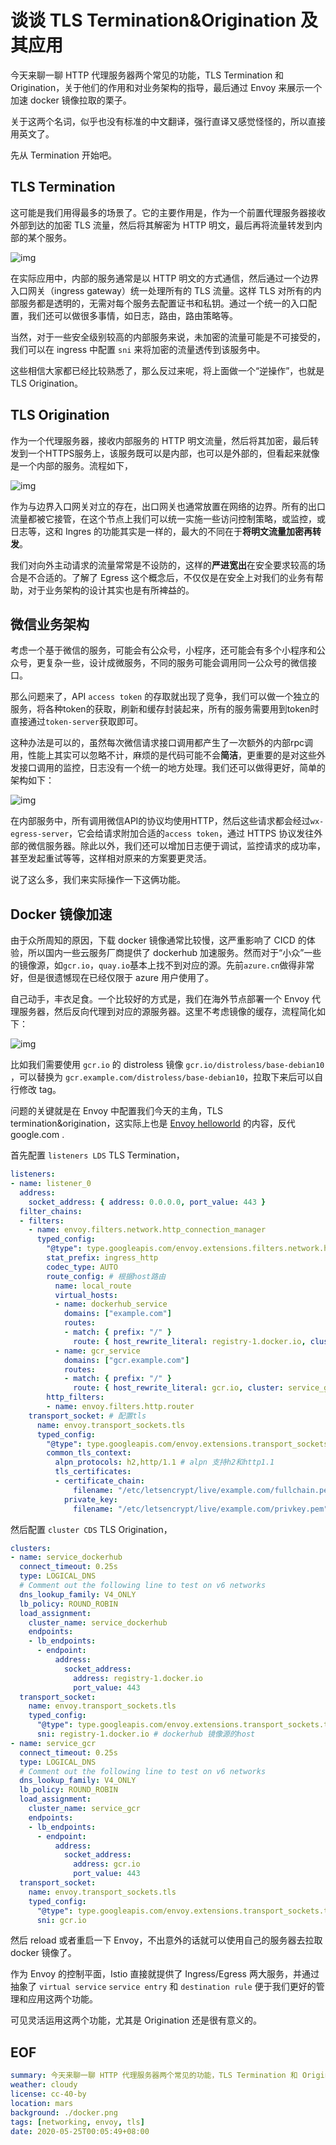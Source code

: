 
# 谈谈 TLS Termination&Origination 及其应用

今天来聊一聊 HTTP 代理服务器两个常见的功能，TLS Termination 和 Origination，关于他们的作用和对业务架构的指导，最后通过 Envoy 来展示一个加速 docker 镜像拉取的栗子。

关于这两个名词，似乎也没有标准的中文翻译，强行直译又感觉怪怪的，所以直接用英文了。

先从 Termination 开始吧。

## TLS Termination

这可能是我们用得最多的场景了。它的主要作用是，作为一个前置代理服务器接收外部到达的加密 TLS 流量，然后将其解密为 HTTP 明文，最后再将流量转发到内部的某个服务。

![img](termination.png)

在实际应用中，内部的服务通常是以 HTTP 明文的方式通信，然后通过一个边界入口网关（ingress gateway）统一处理所有的 TLS 流量。这样 TLS 对所有的内部服务都是透明的，无需对每个服务去配置证书和私钥。通过一个统一的入口配置，我们还可以做很多事情，如日志，路由，路由策略等。

当然，对于一些安全级别较高的内部服务来说，未加密的流量可能是不可接受的，我们可以在 ingress 中配置 `sni` 来将加密的流量透传到该服务中。

这些相信大家都已经比较熟悉了，那么反过来呢，将上面做一个“逆操作”，也就是 TLS Origination。

## TLS Origination

作为一个代理服务器，接收内部服务的 HTTP 明文流量，然后将其加密，最后转发到一个HTTPS服务上，该服务既可以是内部，也可以是外部的，但看起来就像是一个内部的服务。流程如下，

![img](origination.png)

作为与边界入口网关对立的存在，出口网关也通常放置在网络的边界。所有的出口流量都被它接管，在这个节点上我们可以统一实施一些访问控制策略，或监控，或日志等，这和 Ingres 的功能其实是一样的，最大的不同在于**将明文流量加密再转发**。

我们对向外主动请求的流量常常是不设防的，这样的**严进宽出**在安全要求较高的场合是不合适的。了解了 Egress 这个概念后，不仅仅是在安全上对我们的业务有帮助，对于业务架构的设计其实也是有所裨益的。

## 微信业务架构

考虑一个基于微信的服务，可能会有公众号，小程序，还可能会有多个小程序和公众号，更复杂一些，设计成微服务，不同的服务可能会调用同一公众号的微信接口。

那么问题来了，API `access token` 的存取就出现了竞争，我们可以做一个独立的服务，将各种token的获取，刷新和缓存封装起来，所有的服务需要用到token时直接通过`token-server`获取即可。

这种办法是可以的，虽然每次微信请求接口调用都产生了一次额外的内部rpc调用，性能上其实可以忽略不计，麻烦的是代码可能不会**简洁**，更重要的是对这些外发接口调用的监控，日志没有一个统一的地方处理。我们还可以做得更好，简单的架构如下：

![img](wx.png)

在内部服务中，所有调用微信API的协议均使用HTTP，然后这些请求都会经过`wx-egress-server`，它会给请求附加合适的`access token`，通过 HTTPS 协议发往外部的微信服务器。除此以外，我们还可以增加日志便于调试，监控请求的成功率，甚至发起重试等等，这样相对原来的方案要更灵活。

说了这么多，我们来实际操作一下这俩功能。

## Docker 镜像加速

由于众所周知的原因，下载 docker 镜像通常比较慢，这严重影响了 CICD 的体验，所以国内一些云服务厂商提供了 dockerhub 加速服务。然而对于“小众”一些的镜像源，如`gcr.io`，`quay.io`基本上找不到对应的源。先前`azure.cn`做得非常好，但是很遗憾现在已经仅限于 azure 用户使用了。

自己动手，丰衣足食。一个比较好的方式是，我们在海外节点部署一个 Envoy 代理服务器，然后反向代理到对应的源服务器。这里不考虑镜像的缓存，流程简化如下：

![img](docker.png)

比如我们需要使用 `gcr.io` 的 distroless 镜像 `gcr.io/distroless/base-debian10` ，可以替换为 `gcr.example.com/distroless/base-debian10`，拉取下来后可以自行修改 tag。

问题的关键就是在 Envoy 中配置我们今天的主角，TLS termination&origination，这实际上也是 [Envoy helloworld](https://www.envoyproxy.io/docs/envoy/latest/start/start) 的内容，反代 google.com .

首先配置 `listeners LDS` TLS Termination，

```yaml
listeners:
- name: listener_0
  address:
    socket_address: { address: 0.0.0.0, port_value: 443 }
  filter_chains:
  - filters:
    - name: envoy.filters.network.http_connection_manager
      typed_config:
        "@type": type.googleapis.com/envoy.extensions.filters.network.http_connection_manager.v3.HttpConnectionManager
        stat_prefix: ingress_http
        codec_type: AUTO
        route_config: # 根据host路由
          name: local_route
          virtual_hosts:
          - name: dockerhub_service
            domains: ["example.com"]
            routes:
            - match: { prefix: "/" }
              route: { host_rewrite_literal: registry-1.docker.io, cluster: service_dockerhub }
          - name: gcr_service
            domains: ["gcr.example.com"]
            routes:
            - match: { prefix: "/" }
              route: { host_rewrite_literal: gcr.io, cluster: service_gcr }
        http_filters:
        - name: envoy.filters.http.router
    transport_socket: # 配置tls
      name: envoy.transport_sockets.tls
      typed_config:
        "@type": type.googleapis.com/envoy.extensions.transport_sockets.tls.v3.DownstreamTlsContext
        common_tls_context:
          alpn_protocols: h2,http/1.1 # alpn 支持h2和http1.1
          tls_certificates:
          - certificate_chain:
              filename: "/etc/letsencrypt/live/example.com/fullchain.pem"
            private_key:
              filename: "/etc/letsencrypt/live/example.com/privkey.pem"
```

然后配置 `cluster CDS` TLS Origination，

```yaml
clusters:
- name: service_dockerhub
  connect_timeout: 0.25s
  type: LOGICAL_DNS
  # Comment out the following line to test on v6 networks
  dns_lookup_family: V4_ONLY
  lb_policy: ROUND_ROBIN
  load_assignment:
    cluster_name: service_dockerhub
    endpoints:
    - lb_endpoints:
      - endpoint:
          address:
            socket_address:
              address: registry-1.docker.io
              port_value: 443
  transport_socket:
    name: envoy.transport_sockets.tls
    typed_config:
      "@type": type.googleapis.com/envoy.extensions.transport_sockets.tls.v3.UpstreamTlsContext
      sni: registry-1.docker.io # dockerhub 镜像源的host
- name: service_gcr
  connect_timeout: 0.25s
  type: LOGICAL_DNS
  # Comment out the following line to test on v6 networks
  dns_lookup_family: V4_ONLY
  lb_policy: ROUND_ROBIN
  load_assignment:
    cluster_name: service_gcr
    endpoints:
    - lb_endpoints:
      - endpoint:
          address:
            socket_address:
              address: gcr.io
              port_value: 443
  transport_socket:
    name: envoy.transport_sockets.tls
    typed_config:
      "@type": type.googleapis.com/envoy.extensions.transport_sockets.tls.v3.UpstreamTlsContext
      sni: gcr.io
```

然后 reload 或者重启一下 Envoy，不出意外的话就可以使用自己的服务器去拉取 docker 镜像了。

作为 Envoy 的控制平面，Istio 直接就提供了 Ingress/Egress 两大服务，并通过抽象了 `virtual service` `service entry` 和 `destination rule` 便于我们更好的管理和应用这两个功能。

可见灵活运用这两个功能，尤其是 Origination 还是很有意义的。

## EOF

```yaml
summary: 今天来聊一聊 HTTP 代理服务器两个常见的功能，TLS Termination 和 Origination，关于他们的作用和对业务架构的指导，最后通过 Envoy 来展示一个加速 docker 镜像拉取的栗子。
weather: cloudy
license: cc-40-by
location: mars
background: ./docker.png
tags: [networking, envoy, tls]
date: 2020-05-25T00:05:49+08:00
```
